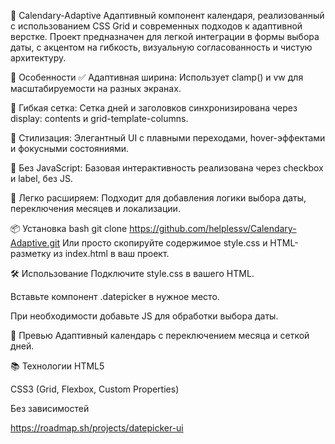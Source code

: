 📅 Calendary-Adaptive
Адаптивный компонент календаря, реализованный с использованием CSS Grid и современных подходов к адаптивной верстке. Проект предназначен для легкой интеграции в формы выбора даты, с акцентом на гибкость, визуальную согласованность и чистую архитектуру.

🚀 Особенности
✅ Адаптивная ширина: Использует clamp() и vw для масштабируемости на разных экранах.

🎯 Гибкая сетка: Сетка дней и заголовков синхронизирована через display: contents и grid-template-columns.

🎨 Стилизация: Элегантный UI с плавными переходами, hover-эффектами и фокусными состояниями.

🧠 Без JavaScript: Базовая интерактивность реализована через checkbox и label, без JS.

🧩 Легко расширяем: Подходит для добавления логики выбора даты, переключения месяцев и локализации.

📦 Установка
bash
git clone https://github.com/helplessv/Calendary-Adaptive.git
Или просто скопируйте содержимое style.css и HTML-разметку из index.html в ваш проект.

🛠️ Использование
Подключите style.css в <head> вашего HTML.

Вставьте компонент .datepicker в нужное место.

При необходимости добавьте JS для обработки выбора даты.

📸 Превью
Адаптивный календарь с переключением месяца и сеткой дней.

📚 Технологии
HTML5

CSS3 (Grid, Flexbox, Custom Properties)

Без зависимостей


https://roadmap.sh/projects/datepicker-ui
